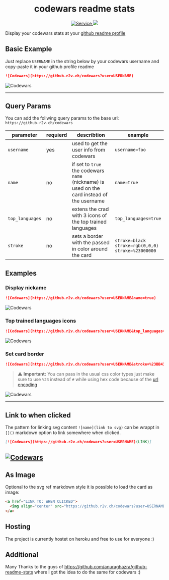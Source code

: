 <h1 align="center">codewars readme stats</h1>

<p align="center">
    <a href="">
      <img alt="Service" src="https://img.shields.io/website?down_message=down&label=Service&style=for-the-badge&up_color=green&up_message=online&url=https%3A%2F%2Fgithub.r2v.ch%2Fcodewars" />
    </a>
    <a href="">
      <img src="https://img.shields.io/snyk/vulnerabilities/github/andreasvogt89/codewars_readme_stats?style=for-the-badge" />
    </a>
</p>

Display your codewars stats at your [github readme profile](https://docs.github.com/en/account-and-profile/setting-up-and-managing-your-github-profile/customizing-your-profile/managing-your-profile-readme)

## Basic Example

Just replace `USERNAME` in the string below by your codewars username and copy-paste it in your github profile readme
```md
![Codewars](https://github.r2v.ch/codewars?user=USERNAME)
```

![Codewars](https://github.r2v.ch/codewars?user=andreasvogt89)

---
## Query Params

You can add the follwing query params to the base url: `https://github.r2v.ch/codewars`

|parameter|requierd|describtion|example|
|-----|-----|-----|-----|
| `username` | yes |used to get the user info from codewars|`username=foo`| 
| `name` |no|if set to `true` the codewars `name` (nickname) is used on the card instead of the username |`name=true` |
| `top_languages` |no|extens the crad with 3 icons of the top trained languages |`top_languages=true`|
| `stroke` |no|sets a border with the passed in color around the card |`stroke=black`<br>`stroke=rgb(0,0,0)`<br> `stroke=%23000000`|


## Examples

### Display nickame

```md
![Codewars](https://github.r2v.ch/codewars?user=USERNAME&name=true)
```

![Codewars](https://github.r2v.ch/codewars?user=andreasvogt89&name=true)

### Top trained languages icons

```md
![Codewars](https://github.r2v.ch/codewars?user=USERNAME&top_languages=true)
```

![Codewars](https://github.r2v.ch/codewars?user=andreasvogt89&top_languages=true)

### Set card border

```md
![Codewars](https://github.r2v.ch/codewars?user=USERNAME&stroke=%23BB432C)
```
> :warning: **Important:** 
> You can pass in the usual css color types just make sure to use `%23` instead of `#` while using hex code because of the [url encoding](https://www.w3schools.com/tags/ref_urlencode.asp)

![Codewars](https://github.r2v.ch/codewars?user=andreasvogt89&stroke=%23BB432C)

----
## Link to when clicked
The pattern for linking svg content `![name](link to svg)` can be wrappt in `[]()` markdown option to link somewhere when clicked.

```md
[![Codewars](https://github.r2v.ch/codewars?user=USERNAME)(LINK)]
```

[![Codewars](https://github.r2v.ch/codewars?user=andreasvogt89&name=true)](https://www.youtube.com/watch?v=dQw4w9WgXcQ)
----

## As Image
Optional to the svg ref markdown style it is possible to load the card as image:

```html
<a href="LINK TO: WHEN CLICKED">
  <img align="center" src="https://github.r2v.ch/codewars?user=USERNAME" />
</a>
```


## Hosting
The project is currently hostet on heroku and free to use for everyone :) 

## Additional
Many Thanks to the guys of https://github.com/anuraghazra/github-readme-stats where I got the idea to do the same for codewars :)


